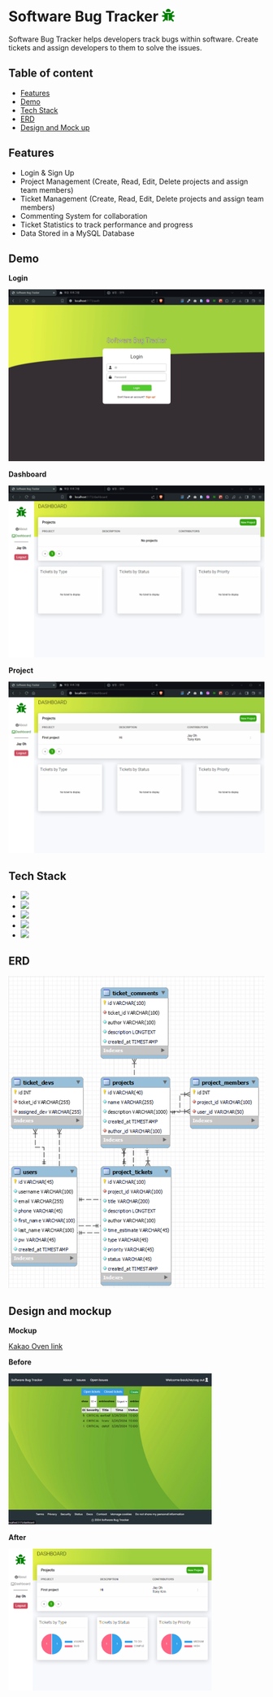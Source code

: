 ﻿# Software Bug Tracker <img src="./README_assets/bug.svg" width="25px">

Software Bug Tracker helps developers track bugs within software. Create tickets and assign developers to them to solve the issues.

## Table of content

- [Features](#features)
- [Demo](#demo)
- [Tech Stack](#tech-stack)
- [ERD](#erd)
- [Design and Mock up](#design-and-mockup)

## Features

- Login & Sign Up
- Project Management (Create, Read, Edit, Delete projects and assign team members)
- Ticket Management (Create, Read, Edit, Delete projects and assign team members)
- Commenting System for collaboration
- Ticket Statistics to track performance and progress
- Data Stored in a MySQL Database

## Demo

**Login**

<p></p>
<img src="./README_assets/Login.gif" alt="Login demo">
<p></p>

**Dashboard**

<p></p>
<img src="./README_assets/Dashboard.gif" alt="Dashboard demo">

**Project**

<p></p>
<img src="./README_assets/Project.gif" alt="Project demo">

## Tech Stack

- <img src="https://img.shields.io/badge/React-%230E0E0E?style=plastic&logo=React">
- <img src="https://img.shields.io/badge/Node.js-%230E0E0E?style=plastic&logo=Node.js">
- <img src="https://img.shields.io/badge/MySQL-%230E0E0E?style=plastic&logo=MySQL">
- <img src="https://img.shields.io/badge/HTML5-%230E0E0E?style=plastic&logo=HTML5">
- <img src="https://img.shields.io/badge/CSS3-%230E0E0E?style=plastic&logo=CSS3">

## ERD

<img src="./README_assets/ERD.png">

## Design and mockup

**Mockup**

<a href="https://ovenapp.io/project/uguAGCinHwVXvQ71vQQ1jzvfHR48S24p#PYkVh?target=_blank">Kakao Oven link</a>

**Before**

<p></p>
<img src="./README_assets/Before.png" width="400px">
<p></p>

**After**

<p></p>
<img src="./README_assets/After.png" width="400px">
